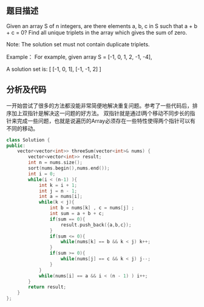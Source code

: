 题目描述
----
Given an array S of n integers, are there elements a, b, c in S such that a + b + c = 0? Find all unique triplets in the array which gives the sum of zero.

Note: The solution set must not contain duplicate triplets.

Example：
For example, given array S = [-1, 0, 1, 2, -1, -4],

A solution set is:
[
  [-1, 0, 1],
  [-1, -1, 2]
]

分析及代码
----
一开始尝试了很多的方法都没能非常简便地解决重复问题。参考了一些代码后，排序加上双指针是解决这一问题的好方法。
双指针就是通过l两个移动不同步长的指针来完成一些问题，也就是说遍历的Array必须存在一些特性使得两个指针可以有不同的移动。

```cpp
class Solution {
public:
    vector<vector<int>> threeSum(vector<int>& nums) {
        vector<vector<int>> result;
        int n = nums.size();
        sort(nums.begin(),nums.end());
        int i = 0;
        while(i < (n-1) ){
            int k = i + 1;
            int j = n - 1;
            int a = nums[i];
            while(k < j){
                int b = nums[k] , c = nums[j] ;
                int sum = a + b + c;
                if(sum == 0){
                    result.push_back({a,b,c});
                }
                if(sum <= 0){
                    while(nums[k] == b && k < j) k++;
                }
                if(sum >= 0){
                    while(nums[j] == c && k < j) j--;
                }
            }
            while(nums[i] == a && i < (n - 1) ) i++;
        }
        return result;
    }
};
```



